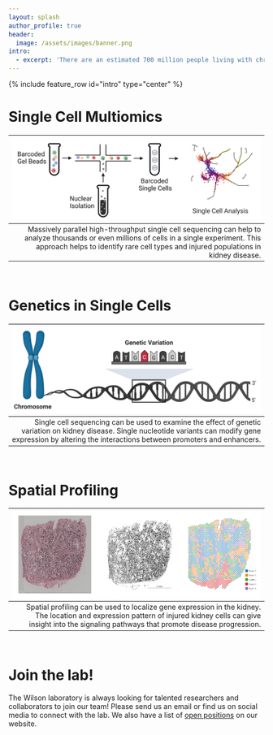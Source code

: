 ```yaml
---
layout: splash
author_profile: true
header:
  image: /assets/images/banner.png
intro: 
  - excerpt: 'There are an estimated 700 million people living with chronic kidney disease (CKD). The Wilson lab at the University of Pennsylvania uses cutting edge technologies like single cell sequencing and spatial profiling to develop new therapies for CKD.'
---
```


{% include feature_row id="intro" type="center" %}
# Single Cell Multiomics

| ![single_cell_overview](assets/images/single_cell_overview.png) |
|-:| 
| Massively parallel high-throughput single cell sequencing can help to analyze thousands or even millions of cells in a single experiment. This approach helps to identify rare cell types and injured populations in kidney disease. | 

<br/> 

# Genetics in Single Cells

| ![genetic_variation_overview](assets/images/genetic_variation_overview.png) |
|-:| 
| Single cell sequencing can be used to examine the effect of genetic variation on kidney disease. Single nucleotide variants can modify gene expression by altering the interactions between promoters and enhancers. | 

<br/> 

# Spatial Profiling

| ![visium_clusters](assets/images/visium_clusters.png) |
|-:| 
| Spatial profiling can be used to localize gene expression in the kidney. The location and expression pattern of injured kidney cells can give insight into the signaling pathways that promote disease progression. | 

<br/> 

# Join the lab!

The Wilson laboratory is always looking for talented researchers and collaborators to join our team! Please send us an email or find us on social media to connect with the lab. We also have a list of [open positions](/_pages/positions.md) on our website.

